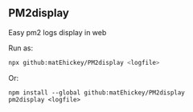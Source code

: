 ## PM2display
Easy pm2 logs display in web

Run as:
```sh
npx github:matEhickey/PM2display <logfile>
```

Or:
```
npm install --global github:matEhickey/PM2display
pm2display <logfile>
```
